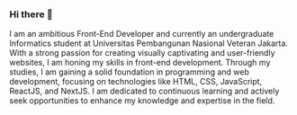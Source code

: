 ### Hi there 👋

I am an ambitious Front-End Developer and currently an undergraduate Informatics student at Universitas Pembangunan Nasional Veteran Jakarta. With a strong passion for creating visually captivating and user-friendly websites, I am honing my skills in front-end development. Through my studies, I am gaining a solid foundation in programming and web development, focusing on technologies like HTML, CSS, JavaScript, ReactJS, and NextJS. I am dedicated to continuous learning and actively seek opportunities to enhance my knowledge and expertise in the field.
<!--
**billyalexndr/billyalexndr** is a ✨ _special_ ✨ repository because its `README.md` (this file) appears on your GitHub profile.

Here are some ideas to get you started:

- 🔭 I’m currently working on ...
- 🌱 I’m currently learning ...
- 👯 I’m looking to collaborate on ...
- 🤔 I’m looking for help with ...
- 💬 Ask me about ...
- 📫 How to reach me: ...
- 😄 Pronouns: ...
- ⚡ Fun fact: ...
-->
